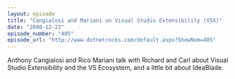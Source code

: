 ```yaml
---
layout: episode
title: "Cangialosi and Mariani on Visual Studio Extensibility (VSX)"
date: "2008-12-23"
episode_number: "405"
episode_url: "http://www.dotnetrocks.com/default.aspx?ShowNum=405"
---
```


Anthony Cangialosi and Rico Mariani talk with Richard and Carl about Visual Studio Extensibility and the VS Ecosystem, and a little bit about IdeaBlade.
